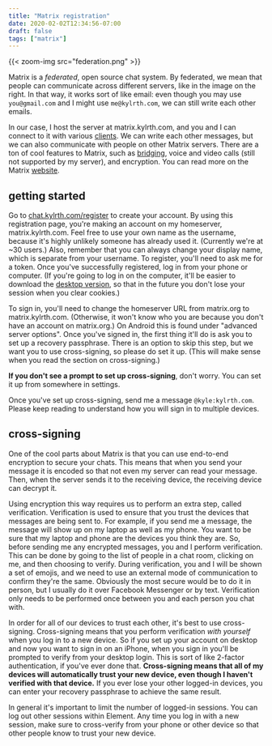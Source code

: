 ```yaml
---
title: "Matrix registration"
date: 2020-02-02T12:34:56-07:00
draft: false
tags: ["matrix"]
---
```


{{< zoom-img src="federation.png" >}}

Matrix is a *federated*, open source chat system. By federated, we mean that people can communicate across different servers, like in the image on the right. In that way, it works sort of like email: even though you may use `you@gmail.com` and I might use `me@kylrth.com`, we can still write each other emails.

In our case, I host the server at matrix.kylrth.com, and you and I can connect to it with various [clients](https://matrix.org/clients-matrix/). We can write each other messages, but we can also communicate with people on other Matrix servers. There are a ton of cool features to Matrix, such as [bridging](https://matrix.org/bridges/), voice and video calls (still not supported by my server), and encryption. You can read more on the Matrix [website](https://matrix.org).

## getting started

Go to [chat.kylrth.com/register](https://chat.kylrth.com/register) to create your account. By using this registration page, you're making an account on my homeserver, matrix.kylrth.com. Feel free to use your own name as the username, because it's highly unlikely someone has already used it. (Currently we're at ~30 users.) Also, remember that you can always change your display name, which is separate from your username. To register, you'll need to ask me for a token. Once you've successfully registered, log in from your phone or computer. (If you're going to log in on the computer, it'll be easier to download the [desktop version](https://element.io/get-started), so that in the future you don't lose your session when you clear cookies.)

To sign in, you'll need to change the homeserver URL from matrix.org to matrix.kylrth.com. (Otherwise, it won't know who you are because you don't have an account on matrix.org.) On Android this is found under "advanced server options". Once you've signed in, the first thing it'll do is ask you to set up a recovery passphrase. There is an option to skip this step, but we want you to use cross-signing, so please do set it up. (This will make sense when you read the section on cross-signing.)

**If you don't see a prompt to set up cross-signing**, don't worry. You can set it up from somewhere in settings.

Once you've set up cross-signing, send me a message `@kyle:kylrth.com`. Please keep reading to understand how you will sign in to multiple devices.

## cross-signing

One of the cool parts about Matrix is that you can use end-to-end encryption to secure your chats. This means that when you send your message it is encoded so that not even my server can read your message. Then, when the server sends it to the receiving device, the receiving device can decrypt it.

Using encryption this way requires us to perform an extra step, called verification. Verification is used to ensure that you trust the devices that messages are being sent to. For example, if you send me a message, the message will show up on my laptop as well as my phone. You want to be sure that my laptop and phone are the devices you think they are. So, before sending me any encrypted messages, you and I perform verification. This can be done by going to the list of people in a chat room, clicking on me, and then choosing to verify. During verification, you and I will be shown a set of emojis, and we need to use an external mode of communication to confirm they're the same. Obviously the most secure would be to do it in person, but I usually do it over Facebook Messenger or by text. Verification only needs to be performed once between you and each person you chat with.

In order for all of our devices to trust each other, it's best to use cross-signing. Cross-signing means that you perform verification *with yourself* when you log in to a new device. So if you set up your account on desktop and now you want to sign in on an iPhone, when you sign in you'll be prompted to verify from your desktop login. This is sort of like 2-factor authentication, if you've ever done that. **Cross-signing means that all of my devices will automatically trust your new device, even though I haven't verified with that device.** If you ever lose your other logged-in devices, you can enter your recovery passphrase to achieve the same result.

In general it's important to limit the number of logged-in sessions. You can log out other sessions within Element. Any time you log in with a new session, make sure to cross-verify from your phone or other device so that other people know to trust your new device.

